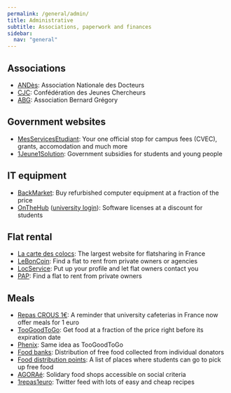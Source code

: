 ```yaml
---
permalink: /general/admin/
title: Administrative
subtitle: Associations, paperwork and finances
sidebar:
  nav: "general"
---
```


## Associations

- [ANDès](https://andes.asso.fr/): Association Nationale des Docteurs
- [CJC](https://cjc.jeunes-chercheurs.org/): Confédération des Jeunes Chercheurs
- [ABG](https://www.abg.asso.fr/fr/): Association Bernard Grégory

## Government websites

- [MesServicesEtudiant](https://www.messervices.etudiant.gouv.fr/): Your one official stop for campus fees (CVEC), grants, accomodation and much more
- [1Jeune1Solution](https://www.1jeune1solution.gouv.fr/mes-aides): Government subsidies for students and young people

## IT equipment

- [BackMarket](https://www.backmarket.fr/): Buy refurbished computer equipment at a fraction of the price
- [OnTheHub](https://onthehub.com/) ([university login](https://groupelogiciel.onthehub.com/)): Software licenses at a discount for students

## Flat rental

- [La carte des colocs](https://www.lacartedescolocs.fr/): The largest website for flatsharing in France
- [LeBonCoin](https://www.leboncoin.fr/): Find a flat to rent from private owners or agencies
- [LocService](https://www.locservice.fr/): Put up your profile and let flat owners contact you
- [PAP](https://www.pap.fr/): Find a flat to rent from private owners

## Meals

- [Repas CROUS 1€](https://www.etudiant.gouv.fr/fr/le-repas-au-crous-passe-1-euro-pour-tous-les-etudiants-2314): A reminder that university cafeterias in France now offer meals for 1 euro
- [TooGoodToGo](https://toogoodtogo.fr/fr): Get food at a fraction of the price right before its expiration date
- [Phenix](https://wearephenix.com/application-anti-gaspi/): Same idea as TooGoodToGo
- [Food banks](https://www.banquealimentaire.org/): Distribution of free food collected from individual donators
- [Food distribution points](https://www.francetvinfo.fr/sante/maladie/coronavirus/generation2021-precarite-etudiante-consultez-la-liste-des-points-de-distribution-alimentaire-dans-notre-carte_4326113.html): A list of places where students can go to pick up free food
- [AGORAé](https://www.fage.org/innovation-sociale/solidarite-etudiante/agorae-fage/): Solidary food shops accessible on social criteria
- [1repas1euro](https://twitter.com/1repas1euro): Twitter feed with lots of easy and cheap recipes

